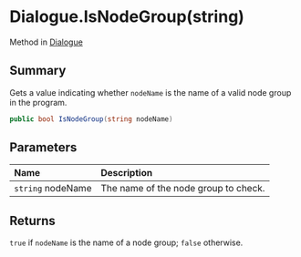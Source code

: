 # Dialogue.IsNodeGroup(string)

Method in [Dialogue](/docs/api/csharp/yarn.dialogue.md)

## Summary


Gets a value indicating whether  <code>nodeName</code>  is the
name of a valid node group in the program.


```csharp
public bool IsNodeGroup(string nodeName)
```

## Parameters

|Name|Description|
|:---|:---|
|`string` nodeName|The name of the node group to check.|

## Returns

<code>true</code>  if  <code>nodeName</code>  is
the name of a node group;  <code>false</code> 
otherwise.

